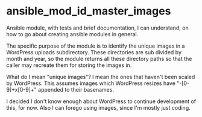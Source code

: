 # ansible_mod_id_master_images
Ansible module, with tests and brief documentation, I can understand, on how to go about creating ansible modules in general.

The specific purpose of the module is to identify the unique images in a WordPress uploads subdirectory.
These directories are sub divided by month and year, so the module returns all these directory paths
so that the caller may recreate them for storing the images in.

What do I mean "unique images"? I mean the ones that haven't been scaled by WordPress. This assumes
images which WordPress resizes have "-[0-9]+x[0-9]+" appended to their basenames.

I decided I don't know enough about WordPress to continue development of this, for now. Also I
can forego using images, since I'm mostly just coding.
